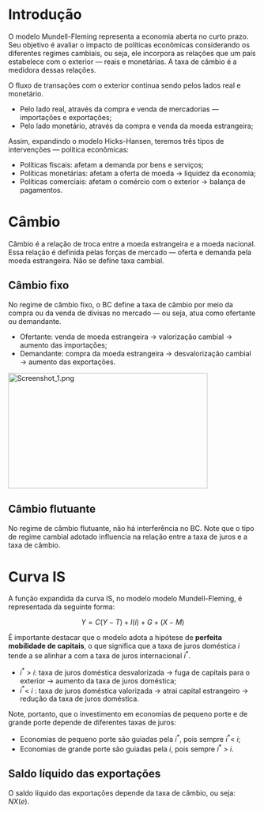 # Introdução

O modelo Mundell-Fleming representa a economia aberta no curto prazo. Seu objetivo é avaliar o impacto de políticas econômicas considerando os diferentes regimes cambiais, ou seja, ele incorpora as relações que um país estabelece com o exterior — reais e monetárias. A taxa de câmbio é a medidora dessas relações.

O fluxo de transações com o exterior continua sendo pelos lados real e monetário.

- Pelo lado real, através da compra e venda de mercadorias — importações e exportações;
- Pelo lado monetário, através da compra e venda da moeda estrangeira;

Assim, expandindo o modelo Hicks-Hansen, teremos três tipos de intervenções — política econômicas:

- Políticas fiscais: afetam a demanda por bens e serviços;
- Políticas monetárias: afetam a oferta de moeda → liquidez da economia;
- Políticas comerciais: afetam o comércio com o exterior → balança de pagamentos.

# Câmbio

Câmbio é a relação de troca entre a moeda estrangeira e a moeda nacional. Essa relação é definida pelas forças de mercado — oferta e demanda pela moeda estrangeira. Não se define taxa cambial.

## Câmbio fixo

No regime de câmbio fixo, o BC define a taxa de câmbio por meio da compra ou da venda de divisas no mercado — ou seja, atua como ofertante ou demandante.

- Ofertante: venda de moeda estrangeira → valorização cambial → aumento das importações;
- Demandante: compra da moeda estrangeira → desvalorização cambial → aumento das exportações.

<img src="../_resources/Screenshot_1.png" alt="Screenshot_1.png" width="403" height="234" class="jop-noMdConv">

## Câmbio flutuante

No regime de câmbio flutuante, não há interferência no BC. Note que o tipo de regime cambial adotado influencia na relação entre a taxa de juros e a taxa de câmbio.

# Curva IS

A função expandida da curva IS, no modelo modelo Mundell-Fleming, é representada da seguinte forma:

$$
Y=C(Y-T)+I(i)+G+(X-M)
$$

É importante destacar que o modelo adota a hipótese de **perfeita mobilidade de capitais**, o que significa que a taxa de juros doméstica $i$ tende a se alinhar a com a taxa de juros internacional $i^*$.

- $i^*$ > $i$: taxa de juros doméstica desvalorizada → fuga de capitais para o exterior → aumento da taxa de juros doméstica;
- $i^*$< $i$ : taxa de juros doméstica valorizada → atrai capital estrangeiro → redução da taxa de juros doméstica.

Note, portanto, que o investimento em economias de pequeno porte e de grande porte depende de diferentes taxas de juros:

- Economias de pequeno porte são guiadas pela $i^*$, pois sempre $i^*$< $i$;
- Economias de grande porte são guiadas pela $i$, pois sempre $i^*$ > $i$.

## Saldo líquido das exportações

O saldo líquido das exportações depende da taxa de câmbio, ou seja: $NX(e)$.